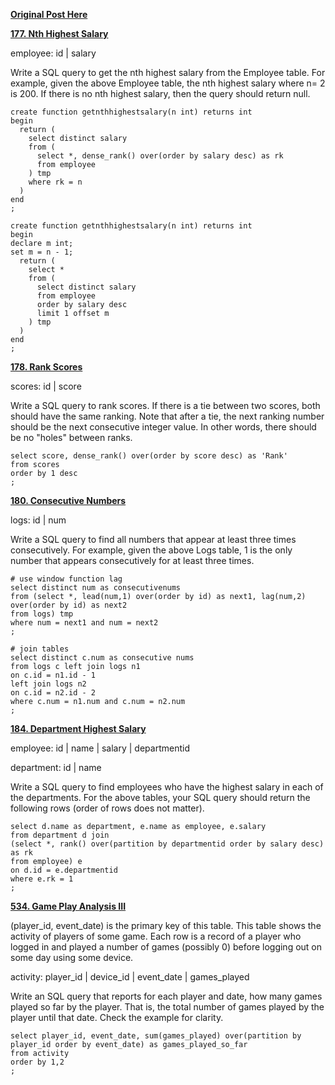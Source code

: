 **[Original Post Here](https://zhuanlan.zhihu.com/p/265354299)** 

**[177. Nth Highest Salary](https://zhuanlan.zhihu.com/p/250023331)** 

employee: id | salary

Write a SQL query to get the nth highest salary from the Employee table. For example, given the above Employee table, the nth highest salary where n= 2 is 200. If there is no nth highest salary, then the query should return null.

```
create function getnthhighestsalary(n int) returns int
begin
  return (
    select distinct salary
    from (
      select *, dense_rank() over(order by salary desc) as rk
      from employee
    ) tmp
    where rk = n
  )
end
;

create function getnthhighestsalary(n int) returns int
begin
declare m int;
set m = n - 1; 
  return (
    select *
    from (
      select distinct salary
      from employee
      order by salary desc
      limit 1 offset m
    ) tmp
  )
end
;
```

**[178. Rank Scores](https://zhuanlan.zhihu.com/p/250429998)** 

scores: id | score

Write a SQL query to rank scores. If there is a tie between two scores, both should have the same ranking. Note that after a tie, the next ranking number should be the next consecutive integer value. In other words, there should be no "holes" between ranks.

```
select score, dense_rank() over(order by score desc) as 'Rank'
from scores
order by 1 desc
;
```

**[180. Consecutive Numbers](https://zhuanlan.zhihu.com/p/250442363)** 

logs: id | num

Write a SQL query to find all numbers that appear at least three times consecutively. For example, given the above Logs table, 1 is the only number that appears consecutively for at least three times.

```
# use window function lag
select distinct num as consecutivenums
from (select *, lead(num,1) over(order by id) as next1, lag(num,2) over(order by id) as next2
from logs) tmp
where num = next1 and num = next2
;

# join tables
select distinct c.num as consecutive nums
from logs c left join logs n1
on c.id = n1.id - 1
left join logs n2
on c.id = n2.id - 2
where c.num = n1.num and c.num = n2.num
;
```


**[184. Department Highest Salary](https://zhuanlan.zhihu.com/p/252005967)** 

employee: id | name | salary | departmentid

department: id | name

Write a SQL query to find employees who have the highest salary in each of the departments. For the above tables, your SQL query should return the following rows (order of rows does not matter).

```
select d.name as department, e.name as employee, e.salary
from department d join
(select *, rank() over(partition by departmentid order by salary desc) as rk
from employee) e
on d.id = e.departmentid
where e.rk = 1
;
```


**[534. Game Play Analysis III](https://zhuanlan.zhihu.com/p/254412551)** 

(player_id, event_date) is the primary key of this table. This table shows the activity of players of some game. Each row is a record of a player who logged in and played a number of games (possibly 0) before logging out on some day using some device.

activity: player_id | device_id | event_date | games_played

Write an SQL query that reports for each player and date, how many games played so far by the player. That is, the total number of games played by the player until that date. Check the example for clarity.

```
select player_id, event_date, sum(games_played) over(partition by player_id order by event_date) as games_played_so_far
from activity
order by 1,2
;
```
